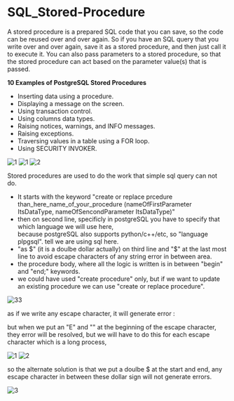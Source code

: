 # SQL_Stored-Procedure

A stored procedure is a prepared SQL code that you can save, so the code can be reused over and over again.
So if you have an SQL query that you write over and over again, save it as a stored procedure, and then just call it to execute it.
You can also pass parameters to a stored procedure, so that the stored procedure can act based on the parameter value(s) that is passed.

**10 Examples of PostgreSQL Stored Procedures**<br/>
- Inserting data using a procedure.
- Displaying a message on the screen.
- Using transaction control.
- Using columns data types.
- Raising notices, warnings, and INFO messages.
- Raising exceptions.
- Traversing values in a table using a FOR loop.
- Using SECURITY INVOKER.

![1](https://user-images.githubusercontent.com/33677647/204250061-8001eab2-f5d5-43df-a7b7-0aa1a445ea76.JPG)
![1](https://user-images.githubusercontent.com/33677647/204162658-d0cca2ac-f133-4416-bf72-bd39ac50b7c1.jpeg)
![2](https://user-images.githubusercontent.com/33677647/204162711-a87dcf51-de83-4042-b73f-35de4b44dfde.jpeg)

Stored procedures are used to do the work that simple sql query can not do.
- It starts with the keyword "create or replace prcedure than_here_name_of_your_procedure (nameOfFirstParameter ItsDataType, nameOfSencondParameter ItsDataType)"
- then on second line, specificly in postgreSQL you have to specify that which language we will use here,<br/> because postgreSQL also supports python/c++/etc, so "language plpgsql".
tell we are using sql here.
- "as $" (it is a doulbe dollar actually) on third line and "$" at the last most line to avoid escape characters of any string error in between area.<br/>
- the procedure body, where all the logic is written is in between "begin" and "end;" keywords.
- we could have used "create procedure" only, but if we want to update an existing procedure we can use "create or replace procedure".

![33](https://user-images.githubusercontent.com/33677647/204255638-049790d3-092b-4270-aa34-7c6d0bf10b00.JPG)

as if we write any escape character, it will generate error :
 
 but when we put an "E" and "\" at the beginning of the escape character, they error will be resolved, but we will have to do this for each escape character which is a long process,
 
![1](https://user-images.githubusercontent.com/33677647/204255172-9fbe7a75-5a0c-4704-922d-76328c89f4aa.JPG)
![2](https://user-images.githubusercontent.com/33677647/204255240-ddda918c-7013-4318-b7a7-2775a910d158.JPG)

so the alternate solution is that we put a doulbe $ at the start and end, any escape character in between these dollar sign will not generate errors.

![3](https://user-images.githubusercontent.com/33677647/204255289-1a05cca2-8469-460d-8c6f-93b511551752.JPG)


